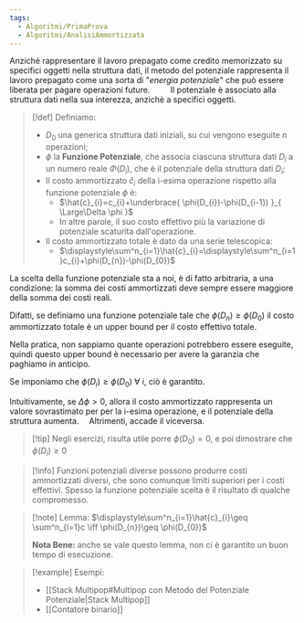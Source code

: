 ```yaml
---
tags:
  - Algoritmi/PrimaProva
  - Algoritmi/AnalisiAmmortizzata
---
```

Anziché rappresentare il lavoro prepagato come credito memorizzato su specifici oggetti nella struttura dati, il metodo del potenziale rappresenta il lavoro prepagato come una sorta di "_energia potenziale_" che può essere liberata per pagare operazioni future. 
 
Il potenziale è associato alla struttura dati nella sua interezza, anzichè a specifici oggetti. 
 
>[!def] Definiamo: 
> - $D_{0}$ una generica struttura dati iniziali, su cui vengono eseguite $n$ operazioni;
> - $\phi$ la **Funzione Potenziale**, che associa ciascuna struttura dati $D_{i}$ a un numero reale $\Phi(D_{i})$, che è il potenziale della struttura dati $D_{i}$;
> - Il costo ammortizzato $\hat{c}_{i}$ della i-esima operazione rispetto alla funzione potenziale $\phi$ è:
> 	- $\hat{c}_{i}=c_{i}+\underbrace{ \phi(D_{i})-\phi(D_{i-1}) }_{ \Large\Delta \phi }$
> 	- In altre parole, il suo costo effettivo più la variazione di potenziale scaturita dall'operazione.
> - Il costo ammortizzato totale è dato da una serie telescopica:
> 	- $\displaystyle\sum^n_{i=1}\hat{c}_{i}=\displaystyle\sum^n_{i=1}c_{i}+\phi(D_{n})-\phi(D_{0})$

La scelta della funzione potenziale sta a noi, è di fatto arbitraria, a una condizione: la somma dei costi ammortizzati deve sempre essere maggiore della somma dei costi reali. 

Difatti, se definiamo una funzione potenziale tale che $\phi(D_{n})\geq \phi(D_{0})$ il costo ammortizzato totale è un upper bound per il costo effettivo totale. 

Nella pratica, non sappiamo quante operazioni potrebbero essere eseguite, quindi questo upper bound è necessario per avere la garanzia che paghiamo in anticipo. 

Se imponiamo che $\phi(D_{i})\geq \phi(D_{0})\ \forall\  i$, ciò è garantito.  
 

Intuitivamente, se $\Delta \phi>0$, allora il costo ammortizzato rappresenta un valore sovrastimato per per la i-esima operazione, e il potenziale della struttura aumenta. 
Altrimenti, accade il viceversa. 


>[!tip] Negli esercizi, risulta utile porre $\phi(D_{0})=0$, e poi dimostrare che $\phi(D_{i})\geq 0$

>[!info]
>Funzioni potenziali diverse possono produrre costi ammortizzati diversi, che sono comunque limiti superiori per i costi effettivi.
>Spesso la funzione potenziale scelta è il risultato di qualche compromesso.

>[!note] Lemma:
>$\displaystyle\sum^n_{i=1}\hat{c}_{i}\geq \sum^n_{i=1}c \iff \phi(D_{n})\geq \phi(D_{0})$ 
>
>**Nota Bene:** anche se vale questo lemma, non ci è garantito un buon tempo di esecuzione.

>[!example] Esempi:
>- [[Stack Multipop#Multipop con Metodo del Potenziale Potenziale|Stack Multipop]]
>- [[Contatore binario]]